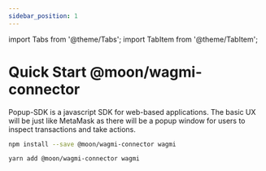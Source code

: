 ```yaml
---
sidebar_position: 1
---
```




import Tabs from '@theme/Tabs';
import TabItem from '@theme/TabItem';

# Quick Start @moon/wagmi-connector

Popup-SDK is a javascript SDK for web-based applications. The basic UX will be just like MetaMask as there will be a popup window for users to inspect transactions and take actions.

<Tabs>
<TabItem value="npm">

```bash
npm install --save @moon/wagmi-connector wagmi
```

</TabItem>
<TabItem value="yarn">

```bash
yarn add @moon/wagmi-connector wagmi
```

</TabItem>
</Tabs>

